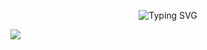 <p align="center">
  <img src="https://readme-typing-svg.demolab.com?font=Fira+Code&size=30&duration=2000&pause=500&color=00A6FF&center=true&vCenter=true&width=600&lines=IM+PROPGSP;HardCore+Programmer;Init+The+Future;Commit+The+Present;Delete+The+Past" alt="Typing SVG">
</p>



![](https://github-readme-stats.vercel.app/api/top-langs/?username=propgsp&theme=ocean_dark&hide_border=true&include_all_commits=true&count_private=true&layout=compact)


